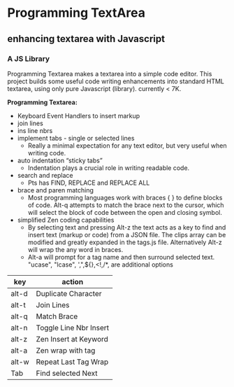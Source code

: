 # Programming TextArea

## enhancing textarea with Javascript 
### A JS Library

Programming Textarea makes a textarea into a simple code editor. This project builds some useful code writing enhancements into standard HTML textarea, using only pure Javascript (library). currently < 7K.

__Programming Textarea:__
* Keyboard Event Handlers to insert markup
* join lines
* ins line nbrs
* implement tabs - single or selected lines
  * Really a minimal expectation for any text editor, but very useful when writing code.
* auto indentation “sticky tabs” 
  * Indentation plays a crucial role in writing readable code.
* search and replace 
  * Pts has FIND, REPLACE and REPLACE ALL
* brace and paren matching 
  * Most programming languages work with braces { } to define blocks of code. Alt-q attempts to match the brace next to the cursor, which will select the block of code between the open and closing symbol.
* simplified Zen coding capabilities 
  * By selecting text and pressing Alt-z the text acts as a key to find and insert text (markup or code) from a JSON file. The clips array can be modified and greatly expanded in the tags.js file. Alternatively Alt-z will wrap the any word in <word></word> braces.
  * Alt-a will prompt for a tag name and then surround selected text. "ucase", "lcase", ',",${},<!,/*, are additional options

key | action
----|-------
alt-d |	Duplicate Character
alt-t | Join Lines
alt-q |	Match Brace
alt-n |	Toggle Line Nbr Insert
alt-z |	Zen Insert at Keyword
alt-a |	Zen wrap with tag
alt-w |	Repeat Last Tag Wrap
Tab |	Find selected Next
